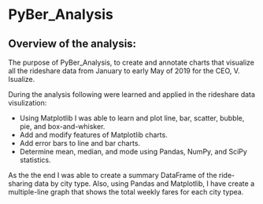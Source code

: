 # PyBer_Analysis

## Overview of the analysis:
The purpose of PyBer_Analysis, to create and annotate charts that visualize all the rideshare data from January to early May of 2019 for the CEO, V. Isualize.

 During the analysis following were learned and applied in the rideshare data visulization:
  * Using Matplotlib I was able to learn and plot line, bar, scatter, bubble, pie, and box-and-whisker.
  * Add and modify features of Matplotlib charts.
  * Add error bars to line and bar charts.
  * Determine mean, median, and mode using Pandas, NumPy, and SciPy statistics.

As the the end I was able to create a summary DataFrame of the ride-sharing data by city type.  Also, using Pandas and Matplotlib, I have create a multiple-line graph that shows the total weekly fares for each city typea.


